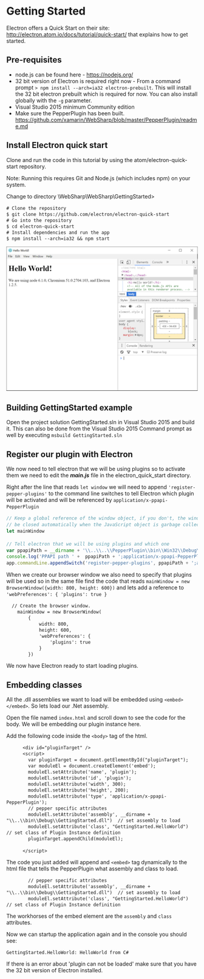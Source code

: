 Getting Started
===

Electron offers a Quick Start on their site: http://electron.atom.io/docs/tutorial/quick-start/ that explains how to get started.

Pre-requisites
---
- node.js can be found here - https://nodejs.org/
- 32 bit version of Electron is required right now - From a command prompt ```> npm install --arch=ia32 electron-prebuilt```.  This will install the 32 bit electron prebuilt which is required for now.  You can also install globally with the ```-g``` parameter.
- Visual Studio 2015 minimum Community edition
- Make sure the PepperPlugin has been built.  https://github.com/xamarin/WebSharp/blob/master/PepperPlugin/readme.md


Install Electron quick start
---

Clone and run the code in this tutorial by using the atom/electron-quick-start repository.

Note: Running this requires Git and Node.js (which includes npm) on your system.

Change to directory \WebSharp\WebSharp\GettingStarted>

```
# Clone the repository
$ git clone https://github.com/electron/electron-quick-start
# Go into the repository
$ cd electron-quick-start
# Install dependencies and run the app
$ npm install --arch=ia32 && npm start
```


![elctron_quick_start](../GettingStarted/screenshots/electron-quick-start.PNG)


Building GettingStarted example
---

Open the project solution GettingStarted.sln in Visual Studio 2015 and build it.  This can also be done from the Visual Studio 2015 Command prompt as well by executing ```msbuild GettingStarted.sln```




Register our plugin with Electron
---

We now need to tell electron that we will be using plugins so to activate them we need to edit the <b>_main.js_</b> file in the electron_quick_start directory.

Right after the line that reads ```let window``` we will need to append ```'register-pepper-plugins'``` to the command line switches to tell Electron which plugin will be activated and will be referenced by ```application/x-ppapi-PepperPlugin``` 

```javascript
// Keep a global reference of the window object, if you don't, the window will
// be closed automatically when the JavaScript object is garbage collected.
let mainWindow

// Tell electron that we will be using plugins and which one
var ppapiPath = __dirname + '\\..\\..\\PepperPlugin\\bin\\Win32\\Debug\\PepperPlugin.dll';
console.log('PPAPI path ' +  ppapiPath + ';application/x-ppapi-PepperPlugin');
app.commandLine.appendSwitch('register-pepper-plugins', ppapiPath + ';application/x-ppapi-PepperPlugin');
```

When we create our browser window we also need to specify that plugins will be used so in the same file find the code that reads ```mainWindow = new BrowserWindow({width: 800, height: 600})``` and lets add a reference to ```'webPreferences': { 'plugins': true }```

```
  // Create the browser window.
    mainWindow = new BrowserWindow(
        {
            width: 800,
            height: 600,
            'webPreferences': {
                'plugins': true
            }
        })
```

We now have Electron ready to start loading plugins.

Embedding classes
---

All the .dll assemblies we want to load will be embedded using ```<embed></embed>```.  So lets load our .Net assembly.

Open the file named ```index.html``` and scroll down to see the code for the body.  We will be embedding our plugin instance here.

Add the following code inside the ```<body>``` tag of the html.

```
      <div id="pluginTarget" />
      <script>
        var pluginTarget = document.getElementById("pluginTarget");
        var moduleEl = document.createElement('embed');
        moduleEl.setAttribute('name', 'plugin');
        moduleEl.setAttribute('id', 'plugin');
        moduleEl.setAttribute('width', 300);
        moduleEl.setAttribute('height', 200);
        moduleEl.setAttribute('type', 'application/x-ppapi-PepperPlugin');
        // pepper specific attributes
        moduleEl.setAttribute('assembly', __dirname + "\\..\\bin\\Debug\\GettingStarted.dll")  // set assembly to load
        moduleEl.setAttribute('class', "GettingStarted.HelloWorld")               // set class of Plugin Instance definition
        pluginTarget.appendChild(moduleEl);

      </script>
```

The code you just added will append and ```<embed>``` tag dynamically to the html file that tells the PepperPlugin what assembly and class to load.

```
        // pepper specific attributes
        moduleEl.setAttribute('assembly', __dirname + "\\..\\bin\\Debug\\GettingStarted.dll")  // set assembly to load
        moduleEl.setAttribute('class', "GettingStarted.HelloWorld")               // set class of Plugin Instance definition
```

The workhorses of the embed element are the ```assembly``` and ```class``` attributes.

Now we can startup the application again and in the console you should see:

```
GettingStarted.HelloWorld: HelloWorld from C#
```

If there is an error about 'plugin can not be loaded' make sure that you have the 32 bit version of Electron installed.
